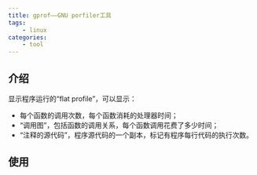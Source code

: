 ```yaml
---
title: gprof——GNU porfiler工具
tags: 
    - linux
categories:
    - tool
---
```


## 介绍

显示程序运行的“flat profile”，可以显示：
- 每个函数的调用次数，每个函数消耗的处理器时间；
- “调用图”，包括函数的调用关系，每个函数调用花费了多少时间；
- “注释的源代码”，程序源代码的一个副本，标记有程序每行代码的执行次数。

## 使用 
